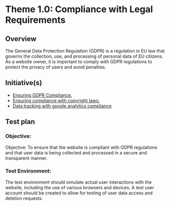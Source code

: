 # Theme 1.0: Compliance with Legal Requirements
## Overview
The General Data Protection Regulation (GDPR) is a regulation in EU law that governs the collection, use, and processing of personal data of EU citizens. As a website owner, it is important to comply with GDPR regulations to protect the privacy of users and avoid penalties.
## Initiative(s)

* [Ensuring GDPR Compliance.](initiatives/iniative_gdpr.md)
* [Ensuring compliance with copyright laws.](initiatives/initiative_copyright.md)
* [Data tracking with google analytics compliance](initiatives/initiative_googleanalytics.md)


## Test plan
### Objective:
Objective: To ensure that the website is compliant with GDPR regulations and that user data is being collected and processed in a secure and transparent manner.

### Test Environment:
The test environment should simulate actual user interactions with the website, including the use of various browsers and devices. A test user account should be created to allow for testing of user data access and deletion requests.
